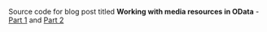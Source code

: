 Source code for blog post titled **Working with media resources in OData** - [Part 1](https://devblogs.microsoft.com/odata/working-with-media-resources-in-odata-part-1) and [Part 2](https://devblogs.microsoft.com/odata/working-with-media-resources-in-odata-part-2)